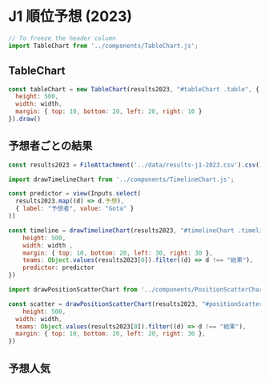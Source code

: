 # J1 順位予想 (2023)



```js
// To freeze the header column
import TableChart from '../components/TableChart.js';
```

## TableChart

```js
const tableChart = new TableChart(results2023, "#tableChart .table", {
  height: 500,
  width: width,
  margin: { top: 10, bottom: 20, left: 20, right: 10 }
}).draw()
```

<div id="tableChart" class="table-container">
    <div class="table"></div>
</div>

## 予想者ごとの結果

```js
const results2023 = FileAttachment('../data/results-j1-2023.csv').csv()
```

```js
import drawTimelineChart from '../components/TimelineChart.js';
```

```js
const predictor = view(Inputs.select(
  results2023.map((d) => d.予想),
  { label: "予想者", value: "Gota" }
))
```


```js
const timeline = drawTimelineChart(results2023, "#timelineChart .timeline", {
    height: 500,
    width: width ,
    margin: { top: 10, bottom: 20, left: 30, right: 30 },
    teams: Object.values(results2023[0]).filter((d) => d !== "結果"),
    predictor: predictor
})
```

```js
import drawPositionScatterChart from '../components/PositionScatterChart.js';
```


```js
const scatter = drawPositionScatterChart(results2023, "#positionScatter .chart", {
    height: 500,
  width: width,
  teams: Object.values(results2023[0]).filter((d) => d !== "結果"),
  margin: { top: 10, bottom: 20, left: 20, right: 30 },
})
```


<div id="timelineChart">
    <div class="timeline card"></div>
</div>


## 予想人気

<div id="positionScatter">
    <div class="chart card"></div>
</div>
